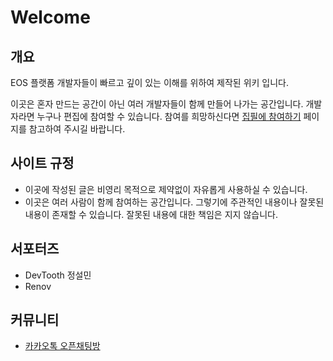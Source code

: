 # Welcome

## 개요

EOS 플랫폼 개발자들이 빠르고 깊이 있는 이해를 위하여 제작된 위키 입니다. 

이곳은 혼자 만드는 공간이 아닌 여러 개발자들이 함께 만들어 나가는 공간입니다. 개발자라면 누구나 편집에 참여할 수 있습니다. 참여를 희망하신다면 [집필에 참여하기](writing.md) 페이지를 참고하여 주시길 바랍니다.

## 사이트 규정

* 이곳에 작성된 글은 비영리 목적으로 제약없이 자유롭게 사용하실 수 있습니다.
* 이곳은 여러 사람이 함께 참여하는 공간입니다. 그렇기에 주관적인 내용이나 잘못된 내용이 존재할 수 있습니다. 잘못된 내용에 대한 책임은 지지 않습니다.

## 서포터즈

* DevTooth 정설민
* Renov

## 커뮤니티

* [카카오톡 오픈채팅방](https://open.kakao.com/o/gTSEuC7)
